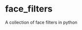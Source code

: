 # face_filters

<!--
#groups
Computer_Vision

#languages
Python

#frames and libs
OpenCV

-->

A collection of face filters in python
